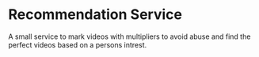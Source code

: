 # Recommendation Service
A small service to mark videos with multipliers to avoid abuse and find the perfect videos based on a persons intrest.
